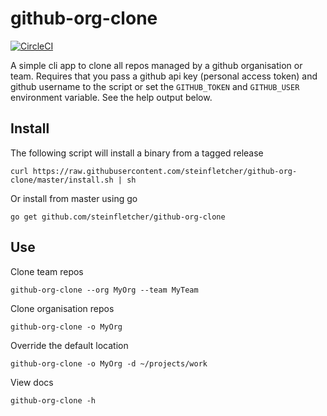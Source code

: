 # github-org-clone

[![CircleCI](https://circleci.com/gh/steinfletcher/github-org-clone.svg?style=svg&circle-token=063b1b1e0354cc424a2823c33ff4a2b66e029bae)](https://circleci.com/gh/steinfletcher/github-org-clone)

A simple cli app to clone all repos managed by a github organisation or team.
Requires that you pass a github api key (personal access token) and github username to the script or set the `GITHUB_TOKEN` and `GITHUB_USER` environment variable. See the help output below.

## Install

The following script will install a binary from a tagged release 

    curl https://raw.githubusercontent.com/steinfletcher/github-org-clone/master/install.sh | sh

Or install from master using go

    go get github.com/steinfletcher/github-org-clone

## Use

Clone team repos

    github-org-clone --org MyOrg --team MyTeam

Clone organisation repos

    github-org-clone -o MyOrg

Override the default location

    github-org-clone -o MyOrg -d ~/projects/work

View docs

    github-org-clone -h

